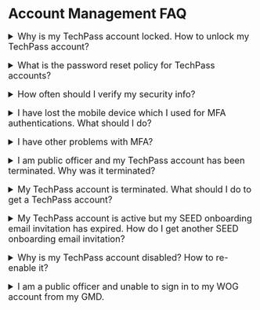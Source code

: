 # Account Management FAQ
<details>
<summary style="font-size:18px">Why is my TechPass account locked. How to unlock my TechPass account?</summary>

If you are a vendor, your TechPass account will be locked after continuous unsuccessful login attempts. Go to [reset password][reset-password] and follow the on-screen instructions.

<kbd>![temp-locked-account](../assets/images/temp_locked-account.png ':size=500')</kbd>

> **Note**:
> If you are unable to unlock your account by resetting password, create a [TechPass support request](https://form.gov.sg/#!/5f69797d0666cb0011cc59da).

If you are a public officer, your TechPass account will be locked after continuous unsuccessful login attempts. Using your GSIB device, [reset GSIB password][reset-password-gsib] according to WOG's password policies. If there are any issues, contact your Agency Facility Management (AFM).

<hr/></details><br>

<details>
<summary style="font-size:18px">What is the password reset policy for TechPass accounts?</summary>

For vendors, we follow the [password policy of Azure Active Directory][password-policy-of-azure-active-directory] and will receive password expiry notifications accordingly. [Reset your password][reset-password-vendor] by following the on-screen instructions on this page.

Based on the WOG password policy, public officers will be notified to [reset GSIB password][reset-password-gsib]. If there are any issues, contact your Agency Facility Management (AFM).

<hr/></details><br>

<details>
<summary style="font-size:18px">How often should I verify my security info?</summary>

As security information is vital, you need to make sure it is always up-to-date. You will receive a reminder every 180 days to review your security info and update it as needed.

To manage your security info any time, go to <a href="https://myaccount.microsoft.com/" target="_blank">My Account</a>.

<hr/></details><br>

<details>
<summary style="font-size:18px">I have lost the mobile device which I used for MFA authentications. What should I do?</summary>

**If you are a vendor**:

i. Create a [service request](https://go.gov.sg/techpass-sr) to contact our technical support to remove the MFA configured for your TechPass account.

ii. When this is done, you will be notified. Proceed to [Reset TechPass MFA](reset-techpass-mfa-for-new-device) using your new mobile device.

 **If you are a public officer**:

i. Contact your Agency Facility Management (AFM) to remove the MFA configured for your WOG account and create a [service request](https://go.gov.sg/techpass-sr) to remove the MFA configured for your TechPass account.

ii. After completing this, reset MFA for [WOG account](reset-security-verification-for-wog-account) and [TechPass account](reset-techpass-mfa-for-new-device) using your new mobile device.

?> In the service request form, select **Service Request** as **Ticket Type** and select **Request to reset Multi Factor Authentication (MFA)** as **Service Requests**.

<hr/></details><br>

<details>
<summary style="font-size:18px">I have other problems with MFA?</summary>

Visit Microsoft's [Common problems with two-factor verification](https://docs.microsoft.com/en-us/troubleshoot/azure/active-directory/troubleshoot-azure-mfa-issue) for more information or you can create a [service request](https://go.gov.sg/techpass-sr).

<hr/></details><br>

<details><summary style="font-size:18px">I am public officer and my TechPass account has been terminated. Why was it terminated?</summary>

When you sign up or request for a TechPass account, it is created and we will send an invitation email to onboard to your TechPass account. When you complete this, your TechPass account is activated. For instructions on how to complete the onboarding, refer to [onboard public officers](docs/onboard-public-officers-using-non-se-devices) and [onboard vendors](docs/onboard-vendors-to-techpass) to TechPass.

The TechPass onboarding invitation is valid only for 30 days and if you have not completed to onboard to TechPass within this time, you will be notified via email on the 25th day and your account will be terminated on the 30th day. You will be notified when your account is terminated.   

> **Note**:  This is different from disabled TechPass account.

<hr/></details><br>

<details><summary style="font-size:18px">My TechPass account is terminated. What should I do to get a TechPass account?</summary>

Your TechPass account is terminated if you do not onboard to TechPass successfully within 30 days of receiving the onboarding invitation email.

To get a TechPass account:

- If you have a non-SE GSIB device, go to the [TechPass portal](http://portal.techpass.gov.sg) from this device and sign up again for TechPass and request for SEED (if needed) to receive a new onboarding invitation emails for them. Refer to [onboard public officers](/onboard-public-officers-using-non-se-devices) to complete your TechPass onboarding.

- If you do not have a non-SE GSIB device, follow the instructions on [onboard vendors to TechPass](/onboard-vendors-to-techpass)

<hr/></details><br>

<details><summary style="font-size:18px">My TechPass account is active but my SEED onboarding email invitation has expired. How do I get another SEED onboarding email invitation?</summary>

Your SEED onboarding email invitation is valid for 30 days. If you have not onboarded to SEED following your TechPass onboarding within this 30 days, your invitation will no longer be valid.

If you use a non-SE GSIB device and if your TechPass account is active, to request for SEED:

1. Go to the [TechPass portal](http://portal.techpass.gov.sg) from your non-SE GSIB device.
2. Log in with TechPass.
3. Hover over your user name and click **My Account**.
4. In the **Profile** page, click **Request for SEED**.
5. You will receive the SEED onboarding invitation email around the next three business days. Complete to onboard your internet device by following the instructions on [SEED documentation](https://docs.developer.tech.gov.sg/docs/security-suite-for-engineering-endpoint-devices/prerequisites-for-onboarding).

If you do not use a non-SE GSIB device and if your TechPass account is active, [create a service request with TechPass](https://go.gov.sg/techpass-sr) to receive the SEED onboarding invitation email again. 

<hr/></details><br>

<details><summary style="font-size:18px">Why is my TechPass account disabled? How to re-enable it?</summary>

Your TechPass account might be disabled if you have not used it for 90 consecutive days. However, if you have not used it for 60 consecutive days, from day 61 onwards you will receive an email alert about your inactive status with the remediation step. If you still do not use your TechPass account, your account will be disabled on day 90 and you will be notified.

To re-enable or if you think your account was incorrectly disabled, create a [service request](https://go.gov.sg/techpass-sr).

<hr/></details><br>

<details><summary style="font-size:18px">I am a public officer and unable to sign in to my WOG account from my GMD.</summary>

![mfa_error](../assets/support/mfa_error.jpg)

You might encounter this error if you are trying to sign in to your WOG account without setting up the MFA to authenticate it. For more information, refer to [Set up security verification for WOG account](#step-2-set-up-security-verification-for-the-wog-account)

<hr/></details><br>



[reset-password]: https://passwordreset.microsoftonline.com/
[password-policy-of-azure-active-directory]: https://docs.microsoft.com/en-us/azure/active-directory/authentication/concept-sspr-policy#administrator-password-policy-differences
[reset-password-gsib]: https://itsm.sgnet.gov.sg/sp3
[service-request]: https://go.gov.sg/techpass-sr
[reset-password-vendor]: https://passwordreset.microsoftonline.com/
[reset-mfa]: reset-mfa
